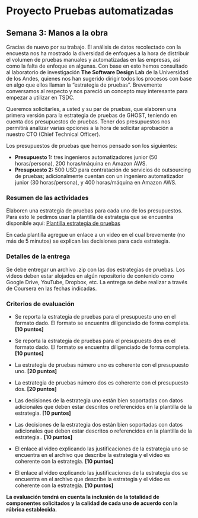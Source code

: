 
# Proyecto Pruebas automatizadas

## Semana 3: Manos a la obra  

Gracias de nuevo por su trabajo. El análisis de datos recolectado con la encuesta nos ha mostrado la diversidad de enfoques a la hora de distribuir el volumen de pruebas manuales y automatizadas en las empresas, así como la falta de enfoque en algunas. Con base en esto hemos consultado al laboratorio de investigación **The Software Design Lab** de la Universidad de los Andes, quienes nos han sugerido dirigir todos los procesos con base en algo que ellos llaman la “estrategia de pruebas”. Brevemente conversamos al respecto y nos pareció un concepto muy interesante para empezar a utilizar en TSDC.

 Queremos solicitarles, a usted y su par de pruebas, que elaboren una primera versión para la estrategia de pruebas de GHOST, teniendo en cuenta dos presupuestos de pruebas. Tener dos presupuestos nos permitirá analizar varias opciones a la hora de solicitar aprobación a nuestro CTO (Chief Technical Officer).

Los presupuestos de pruebas que hemos pensado son los siguientes:
* **Presupuesto 1:** tres ingenieros automatizadores junior (50 horas/persona), 200 horas/máquina en Amazon AWS.
* **Presupuesto 2:** 500 USD para contratación de servicios de outsourcing de pruebas; adicionalmente cuentan con un ingeniero automatizador junior (30 horas/persona), y 400 horas/máquina en Amazon AWS.

### Resumen de las actividades

Elaboren una estrategia de pruebas para cada uno de los presupuestos. Para esto le pedimos usar la plantilla de estrategia que se encuentra disponible aquí: [Plantilla estrategia de pruebas](https://thesoftwaredesignlab.github.io/AutTestingCourseraBook/templates/estrategia-pruebas.docx)

 En cada plantilla agregue un enlace a un video en el cual brevemente (no más de 5 minutos) se explican las decisiones para cada estrategia.

### Detalles de la entrega

Se debe entregar un archivo .zip con las dos estrategias de pruebas. Los videos deben estar alojados en algún repositorio de contenido como Google Drive, YouTube, Dropbox, etc. La entrega se debe realizar a través de Coursera en las fechas indicadas.

### Criterios de evaluación

- Se reporta la estrategia de pruebas para el presupuesto uno en el formato dado. El formato se encuentra diligenciado de forma completa. **[10 puntos]**

- Se reporta la estrategia de pruebas para el presupuesto dos en el formato dado. El formato se encuentra diligenciado de forma completa. **[10 puntos]**

- La estrategia de pruebas número uno es coherente con el presupuesto uno. **[20 puntos]**

- La estrategia de pruebas número dos es coherente con el presupuesto dos. **[20 puntos]**

- Las decisiones de la estrategia uno están bien soportadas con datos adicionales que deben estar descritos o referencidos en la plantilla de la estrategia. **[10 puntos]**

- Las decisiones de la estrategia dos están bien soportadas con datos adicionales que deben estar descritos o referencidos en la plantilla de la estrategia.. **[10 puntos]**

- El enlace al video explicando las justificaciones de la estrategia uno se encuentra en el archivo que describe la estrategia y el video es coherente con la estrategia. **[10 puntos]**

- El enlace al video explicando las justificaciones de la estrategia dos se encuentra en el archivo que describe la estrategia y el video es coherente con la estrategia. **[10 puntos]**


**La evaluación tendrá en cuenta la inclusión de la totalidad de componentes solicitados y la calidad de cada uno de acuerdo con la rúbrica establecida.**
